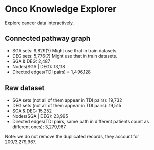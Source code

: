 # Onco Knowledge Explorer
Explore cancer data interactively.

## Connected pathway graph
* SGA sets: 9,829(?) Might use that in train datasets.
* DEG sets: 5,776(?) Might use that in train datasets.
* SGA & DEG: 2,487
* Nodes(SGA | DEG): 13,118
* Directed edges(TDI pairs) = 1,496,128

## Raw dataset
* SGA sets (not all of them appear in TDI pairs): 19,732
* DEG sets (not all of them appear in TDI pairs): 19,515
* SGA & DEG: 15,252
* Nodes(SGA | DEG): 23,995
* Directed edges(TDI pairs, same path in different patients count as different ones): 3,279,967.

Note: we do not remove the duplicated records, they account for 200/3,279,967.

